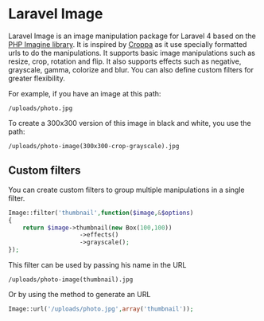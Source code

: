 # Laravel Image
Laravel Image is an image manipulation package for Laravel 4 based on the [PHP Imagine library](https://github.com/avalanche123/Imagine). It is inspired by [Croppa](https://github.com/BKWLD/croppa) as it use specially formatted urls to do the manipulations. It supports basic image manipulations such as resize, crop, rotation and flip. It also supports effects such as negative, grayscale, gamma, colorize and blur. You can also define custom filters for greater flexibility.

For example, if you have an image at this path:

    /uploads/photo.jpg

To create a 300x300 version of this image in black and white, you use the path:

    /uploads/photo-image(300x300-crop-grayscale).jpg

## Custom filters
You can create custom filters to group multiple manipulations in a single filter.

```php
Image::filter('thumbnail',function($image,&$options)
{
	return $image->thumbnail(new Box(100,100))
					->effects()
					->grayscale();
});
```

This filter can be used by passing his name in the URL

    /uploads/photo-image(thumbnail).jpg

Or by using the method to generate an URL

```php
Image::url('/uploads/photo.jpg',array('thumbnail'));
```